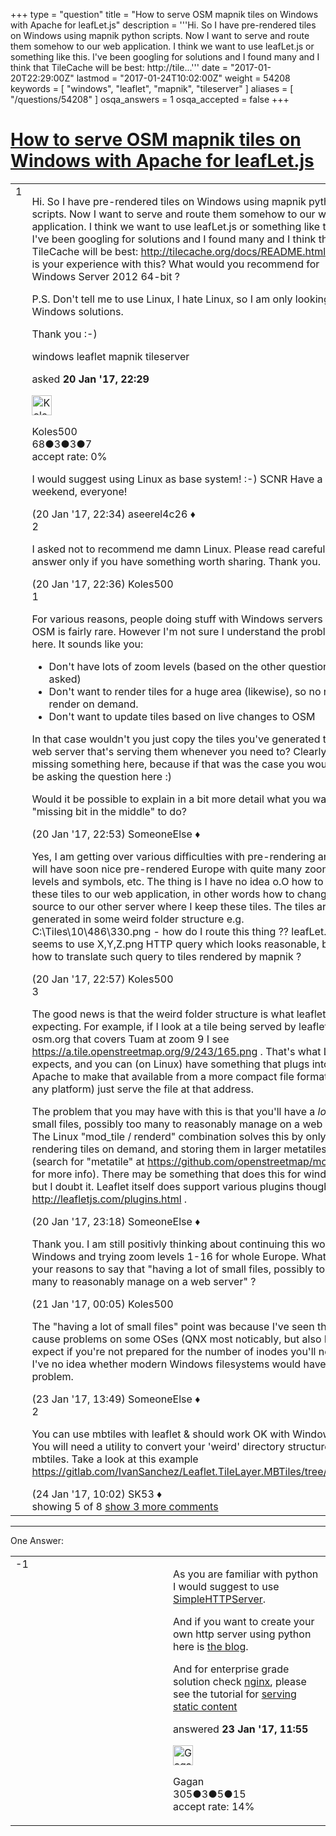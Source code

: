 +++
type = "question"
title = "How to serve OSM mapnik tiles on Windows with Apache for leafLet.js"
description = '''Hi. So I have pre-rendered tiles on Windows using mapnik python scripts. Now I want to serve and route them somehow to our web application. I think we want to use leafLet.js or something like this. I&#x27;ve been googling for solutions and I found many and I think that TileCache will be best: http://tile...'''
date = "2017-01-20T22:29:00Z"
lastmod = "2017-01-24T10:02:00Z"
weight = 54208
keywords = [ "windows", "leaflet", "mapnik", "tileserver" ]
aliases = [ "/questions/54208" ]
osqa_answers = 1
osqa_accepted = false
+++

<div class="headNormal">

# [How to serve OSM mapnik tiles on Windows with Apache for leafLet.js](/questions/54208/how-to-serve-osm-mapnik-tiles-on-windows-with-apache-for-leafletjs)

</div>

<div id="main-body">

<div id="askform">

<table id="question-table" style="width:100%;">
<colgroup>
<col style="width: 50%" />
<col style="width: 50%" />
</colgroup>
<tbody>
<tr>
<td style="width: 30px; vertical-align: top"><div class="vote-buttons">
<span id="post-54208-upvote" class="ajax-command post-vote up" rel="nofollow" title="I like this post (click again to cancel)"> </span>
<div id="post-54208-score" class="post-score" title="current number of votes">
1
</div>
<span id="post-54208-downvote" class="ajax-command post-vote down" rel="nofollow" title="I dont like this post (click again to cancel)"> </span> <span id="favorite-mark" class="ajax-command favorite-mark" rel="nofollow" title="mark/unmark this question as favorite (click again to cancel)"> </span>
<div id="favorite-count" class="favorite-count">
&#10;</div>
</div></td>
<td><div id="item-right">
<div class="question-body">
<p>Hi. So I have pre-rendered tiles on Windows using mapnik python scripts. Now I want to serve and route them somehow to our web application. I think we want to use leafLet.js or something like this. I've been googling for solutions and I found many and I think that TileCache will be best: <a href="http://tilecache.org/docs/README.html">http://tilecache.org/docs/README.html</a> What is your experience with this? What would you recommend for Windows Server 2012 64-bit ?</p>
<p>P.S. Don't tell me to use Linux, I hate Linux, so I am only looking for Windows solutions.</p>
<p>Thank you :-)</p>
</div>
<div id="question-tags" class="tags-container tags">
<span class="post-tag tag-link-windows" rel="tag" title="see questions tagged &#39;windows&#39;">windows</span> <span class="post-tag tag-link-leaflet" rel="tag" title="see questions tagged &#39;leaflet&#39;">leaflet</span> <span class="post-tag tag-link-mapnik" rel="tag" title="see questions tagged &#39;mapnik&#39;">mapnik</span> <span class="post-tag tag-link-tileserver" rel="tag" title="see questions tagged &#39;tileserver&#39;">tileserver</span>
</div>
<div id="question-controls" class="post-controls">
&#10;</div>
<div class="post-update-info-container">
<div class="post-update-info post-update-info-user">
<p>asked <strong>20 Jan '17, 22:29</strong></p>
<img src="https://secure.gravatar.com/avatar/f98ed179efe75af596090a497cefeb90?s=32&amp;d=identicon&amp;r=g" class="gravatar" width="32" height="32" alt="Koles500&#39;s gravatar image" />
<p><span>Koles500</span><br />
<span class="score" title="68 reputation points">68</span><span title="3 badges"><span class="badge1">●</span><span class="badgecount">3</span></span><span title="3 badges"><span class="silver">●</span><span class="badgecount">3</span></span><span title="7 badges"><span class="bronze">●</span><span class="badgecount">7</span></span><br />
<span class="accept_rate" title="Rate of the user&#39;s accepted answers">accept rate:</span> <span title="Koles500 has no accepted answers">0%</span></p>
</div>
</div>
<div id="comments-container-54208" class="comments-container">
<span id="54209"></span>
<div id="comment-54209" class="comment">
<div id="post-54209-score" class="comment-score">
&#10;</div>
<div class="comment-text">
<p>I would suggest using Linux as base system! :-) SCNR Have a nice weekend, everyone!</p>
</div>
<div id="comment-54209-info" class="comment-info">
<span class="comment-age">(20 Jan '17, 22:34)</span> <span class="comment-user userinfo">aseerel4c26 ♦</span>
</div>
</div>
<span id="54210"></span>
<div id="comment-54210" class="comment">
<div id="post-54210-score" class="comment-score">
2
</div>
<div class="comment-text">
<p>I asked not to recommend me damn Linux. Please read carefuly and answer only if you have something worth sharing. Thank you.</p>
</div>
<div id="comment-54210-info" class="comment-info">
<span class="comment-age">(20 Jan '17, 22:36)</span> <span class="comment-user userinfo">Koles500</span>
</div>
</div>
<span id="54211"></span>
<div id="comment-54211" class="comment">
<div id="post-54211-score" class="comment-score">
1
</div>
<div class="comment-text">
<p>For various reasons, people doing stuff with Windows servers on OSM is fairly rare. However I'm not sure I understand the problem here. It sounds like you:</p>
<ul>
<li>Don't have lots of zoom levels (based on the other question you asked)</li>
<li>Don't want to render tiles for a huge area (likewise), so no need to render on demand.</li>
<li>Don't want to update tiles based on live changes to OSM</li>
</ul>
<p>In that case wouldn't you just copy the tiles you've generated to the web server that's serving them whenever you need to? Clearly I'm missing something here, because if that was the case you wouldn't be asking the question here :)</p>
<p>Would it be possible to explain in a bit more detail what you want the "missing bit in the middle" to do?</p>
</div>
<div id="comment-54211-info" class="comment-info">
<span class="comment-age">(20 Jan '17, 22:53)</span> <span class="comment-user userinfo">SomeoneElse ♦</span>
</div>
</div>
<span id="54212"></span>
<div id="comment-54212" class="comment not_top_scorer">
<div id="post-54212-score" class="comment-score">
&#10;</div>
<div class="comment-text">
<p>Yes, I am getting over various difficulties with pre-rendering and we will have soon nice pre-rendered Europe with quite many zoom levels and symbols, etc. The thing is I have no idea o.O how to serve these tiles to our web application, in other words how to change data source to our other server where I keep these tiles. The tiles are generated in some weird folder structure e.g. C:\Tiles\10\486\330.png - how do I route this thing ?? leafLet.js seems to use X,Y,Z.png HTTP query which looks reasonable, but how to translate such query to tiles rendered by mapnik ?</p>
</div>
<div id="comment-54212-info" class="comment-info">
<span class="comment-age">(20 Jan '17, 22:57)</span> <span class="comment-user userinfo">Koles500</span>
</div>
</div>
<span id="54215"></span>
<div id="comment-54215" class="comment">
<div id="post-54215-score" class="comment-score">
3
</div>
<div class="comment-text">
<p>The good news is that the weird folder structure is what leaflet is expecting. For example, if I look at a tile being served by leaflet at osm.org that covers Tuam at zoom 9 I see <a href="https://a.tile.openstreetmap.org/9/243/165.png">https://a.tile.openstreetmap.org/9/243/165.png</a> . That's what Leaflet expects, and you can (on Linux) have something that plugs into Apache to make that available from a more compact file format or (on any platform) just serve the file at that address.</p>
<p>The problem that you may have with this is that you'll have a <em>lot</em> of small files, possibly too many to reasonably manage on a web server. The Linux "mod_tile / renderd" combination solves this by only rendering tiles on demand, and storing them in larger metatiles (search for "metatile" at <a href="https://github.com/openstreetmap/mod_tile">https://github.com/openstreetmap/mod_tile</a> for more info). There may be something that does this for windows, but I doubt it. Leaflet itself does support various plugins though: <a href="http://leafletjs.com/plugins.html">http://leafletjs.com/plugins.html</a> .</p>
</div>
<div id="comment-54215-info" class="comment-info">
<span class="comment-age">(20 Jan '17, 23:18)</span> <span class="comment-user userinfo">SomeoneElse ♦</span>
</div>
</div>
<span id="54218"></span>
<div id="comment-54218" class="comment not_top_scorer">
<div id="post-54218-score" class="comment-score">
&#10;</div>
<div class="comment-text">
<p>Thank you. I am still positivly thinking about continuing this work on Windows and trying zoom levels 1-16 for whole Europe. What are your reasons to say that "having a lot of small files, possibly too many to reasonably manage on a web server" ?</p>
</div>
<div id="comment-54218-info" class="comment-info">
<span class="comment-age">(21 Jan '17, 00:05)</span> <span class="comment-user userinfo">Koles500</span>
</div>
</div>
<span id="54255"></span>
<div id="comment-54255" class="comment not_top_scorer">
<div id="post-54255-score" class="comment-score">
&#10;</div>
<div class="comment-text">
<p>The "having a lot of small files" point was because I've seen that cause problems on some OSes (QNX most noticably, but also Linux I expect if you're not prepared for the number of inodes you'll need). I've no idea whether modern Windows filesystems would have that problem.</p>
</div>
<div id="comment-54255-info" class="comment-info">
<span class="comment-age">(23 Jan '17, 13:49)</span> <span class="comment-user userinfo">SomeoneElse ♦</span>
</div>
</div>
<span id="54263"></span>
<div id="comment-54263" class="comment">
<div id="post-54263-score" class="comment-score">
2
</div>
<div class="comment-text">
<p>You can use mbtiles with leaflet &amp; should work OK with Windows. You will need a utility to convert your 'weird' directory structure to mbtiles. Take a look at this example <a href="https://gitlab.com/IvanSanchez/Leaflet.TileLayer.MBTiles/tree/master">https://gitlab.com/IvanSanchez/Leaflet.TileLayer.MBTiles/tree/master</a></p>
</div>
<div id="comment-54263-info" class="comment-info">
<span class="comment-age">(24 Jan '17, 10:02)</span> <span class="comment-user userinfo">SK53 ♦</span>
</div>
</div>
</div>
<div id="comment-tools-54208" class="comment-tools">
<span class="comments-showing"> showing 5 of 8 </span> <a href="#" class="show-all-comments-link">show 3 more comments</a>
</div>
<div class="clear">
&#10;</div>
<div id="comment-54208-form-container" class="comment-form-container">
&#10;</div>
<div class="clear">
&#10;</div>
</div></td>
</tr>
</tbody>
</table>

------------------------------------------------------------------------

<div class="tabBar">

<span id="sort-top"></span>

<div class="headQuestions">

One Answer:

</div>

</div>

<span id="54251"></span>

<div id="answer-container-54251" class="answer">

<table style="width:100%;">
<colgroup>
<col style="width: 50%" />
<col style="width: 50%" />
</colgroup>
<tbody>
<tr>
<td style="width: 30px; vertical-align: top"><div class="vote-buttons">
<span id="post-54251-upvote" class="ajax-command post-vote up" rel="nofollow" title="I like this post (click again to cancel)"> </span>
<div id="post-54251-score" class="post-score" title="current number of votes">
-1
</div>
<span id="post-54251-downvote" class="ajax-command post-vote down" rel="nofollow" title="I dont like this post (click again to cancel)"> </span>
</div></td>
<td><div class="item-right">
<div class="answer-body">
<p>As you are familiar with python I would suggest to use <a href="https://docs.python.org/2/library/simplehttpserver.html">SimpleHTTPServer</a>.</p>
<p>And if you want to create your own http server using python here is <a href="http://pwp.stevecassidy.net/wsgi/static.html">the blog</a>.</p>
<p>And for enterprise grade solution check <a href="http://nginx.org/en/docs/windows.html">nginx</a>, please see the tutorial for <a href="https://www.nginx.com/resources/admin-guide/serving-static-content/">serving static content</a></p>
</div>
<div class="answer-controls post-controls">
&#10;</div>
<div class="post-update-info-container">
<div class="post-update-info post-update-info-user">
<p>answered <strong>23 Jan '17, 11:55</strong></p>
<img src="https://secure.gravatar.com/avatar/39d75f04e1a21ba653b41ac75ec1b026?s=32&amp;d=identicon&amp;r=g" class="gravatar" width="32" height="32" alt="Gagan&#39;s gravatar image" />
<p><span>Gagan</span><br />
<span class="score" title="305 reputation points">305</span><span title="3 badges"><span class="badge1">●</span><span class="badgecount">3</span></span><span title="5 badges"><span class="silver">●</span><span class="badgecount">5</span></span><span title="15 badges"><span class="bronze">●</span><span class="badgecount">15</span></span><br />
<span class="accept_rate" title="Rate of the user&#39;s accepted answers">accept rate:</span> <span title="Gagan has 2 accepted answers">14%</span></p>
</div>
</div>
<div id="comments-container-54251" class="comments-container">
&#10;</div>
<div id="comment-tools-54251" class="comment-tools">
&#10;</div>
<div class="clear">
&#10;</div>
<div id="comment-54251-form-container" class="comment-form-container">
&#10;</div>
<div class="clear">
&#10;</div>
</div></td>
</tr>
</tbody>
</table>

</div>

<div class="paginator-container-left">

</div>

</div>

</div>

